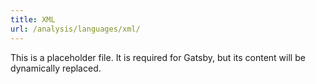 ```yaml
---
title: XML
url: /analysis/languages/xml/
---
```


This is a placeholder file. It is required for Gatsby, but its content will be dynamically replaced.
